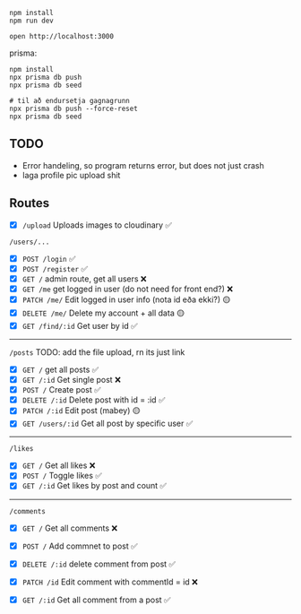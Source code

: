 ```
npm install
npm run dev
```

```
open http://localhost:3000
```

prisma:

```
npm install
npx prisma db push
npx prisma db seed

# til að endursetja gagnagrunn
npx prisma db push --force-reset
npx prisma db seed

```
## TODO

- Error handeling, so program returns error, but does not just crash
- laga profile pic upload shit
## Routes

- [x] `/upload` Uploads images to cloudinary ✅

`/users/...`
- [x] `POST /login` ✅
- [x] `POST /register` ✅
- [x] `GET /` admin route, get all users ❌
- [x] `GET /me` get logged in user (do not need for front end?) ❌ 
- [x] `PATCH /me/` Edit logged in user info (nota id eða ekki?) 🟡
- [x] `DELETE /me/` Delete my account + all data 🟡
- [x] `GET /find/:id` Get user by id ✅
---
`/posts` TODO: add the file upload, rn its just link
- [x] `GET /` get all posts ✅
- [x] `GET /:id` Get single post ❌
- [x] `POST /` Create post ✅
- [x] `DELETE /:id` Delete post with id = :id ✅
- [x] `PATCH /:id` Edit post (mabey) 🟡
- [x] `GET /users/:id` Get all post by specific user ✅
---
`/likes`
- [x] `GET /` Get all likes ❌ 
- [x] `POST /` Toggle likes ✅
- [x] `GET /:id` Get likes by post and count ✅
---
`/comments`
- [x] `GET /` Get all comments ❌
- [x] `POST /` Add commnet to post ✅
- [x] `DELETE /:id` delete comment from post ✅
- [x] `PATCH /id` Edit comment with commentId = id ❌
- [x] `GET /:id` Get all comment from a post ✅

